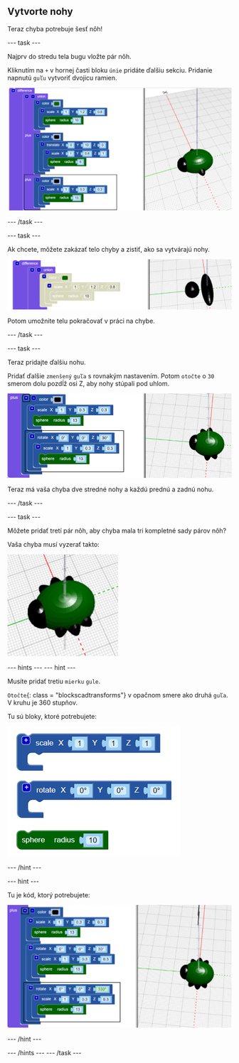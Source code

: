 ## Vytvorte nohy

Teraz chyba potrebuje šesť nôh!

--- task ---

Najprv do stredu tela bugu vložte pár nôh.

Kliknutím na `+` v hornej časti bloku `únie` pridáte ďalšiu sekciu. Pridanie napnutú `guľu` vytvoriť dvojicu ramien.

![snímka obrazovky](images/bug-legs-middle-annotated.png)

--- /task ---

--- task ---

Ak chcete, môžete zakázať telo chyby a zistiť, ako sa vytvárajú nohy.

![snímka obrazovky](images/bug-legs-disable.png)

Potom umožnite telu pokračovať v práci na chybe.

--- /task ---

--- task ---

Teraz pridajte ďalšiu nohu.

Pridať ďalšie `zmenšený` `guľa` s rovnakým nastavením. Potom `otočte` o `30` smerom dolu pozdĺž osi Z, aby nohy stúpali pod uhlom.

![snímka obrazovky](images/bug-legs-2-annotated.png)

Teraz má vaša chyba dve stredné nohy a každú prednú a zadnú nohu.

--- /task ---

--- task ---

Môžete pridať tretí pár nôh, aby chyba mala tri kompletné sady párov nôh?

Vaša chyba musí vyzerať takto:

![snímka obrazovky](images/bug-finished.png)

--- hints --- --- hint ---

Musíte pridať tretiu `mierku` `gule`.

`Otočte`{: class = "blockscadtransforms"} v opačnom smere ako druhá `guľa`. V kruhu je 360 stupňov.

Tu sú bloky, ktoré potrebujete:

![snímka obrazovky](images/bug-legs-blocks.png)

--- /hint ---

--- hint ---

Tu je kód, ktorý potrebujete:

![snímka obrazovky](images/bug-legs-3-annotated.png)

--- /hint ---

--- /hints --- --- /task ---